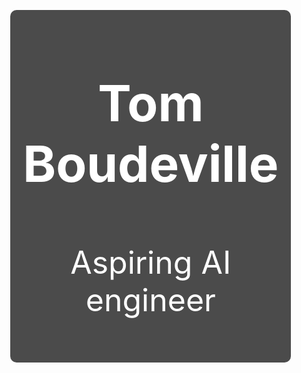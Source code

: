   <div style="background-image: url('https://media.kingston.com/kingston/hero/ktc-hero-solutions-servers-data-centers-ai-challenges-and-opportunities-lg.jpg'); background-size: cover; display: flex; align-items: center; height: 100vh;background-position: -200px 0; background-repeat: no-repeat;">
    <div style="width: 40%; background-size: cover; height: 80%;">
    </div>
    <div style="width: 60%; height: 100%; display: flex; flex-direction: column; justify-content: center; align-items: center;padding:50px;">
        <div style="background-color: rgba(0, 0, 0, 0.7); border-radius: 10px; padding: 20px;justify-content: center">
            <p style="color: white; text-align: center;font-size:80px; font-weight: bold;">Tom Boudeville</p>
            <p style="color: white; text-align: center; font-size:50px;">Aspiring AI engineer</p>
        </div>
    </div>
</div>  


  ## <span style="color: #ff4d4d;">À propos de moi</span>
  Salut ! Je suis Tom Boudeville, un passionné de programmation et de développement de logiciels. Je suis toujours à la recherche de nouveaux défis et j'aime explorer de nouvelles technologies.

  - 🎓 Actuellement étudiant en informatique
  - 💻 Passionné par le développement de systèmes automatisé et la recherche dans l'intelligence artificielle
  - 🌱 Toujours en train d'apprendre de nouvelles choses
  - 🎶 J'adore la musique !


<div>
    <a style="width: 40%; height: 200px;" href="https://open.spotify.com/user/it82gff8oensoelz6gkmh3ig9">
        <img style="height: 125px" src="https://novatorem.vercel.app/api/spotify?background_color=111111&border_color=0000ff" alt="Spotify" >
    </a>
    <img src="https://github-readme-stats.vercel.app/api/top-langs/?username=Tom-Boudeville&layout=compact" alt="Top Langs" style="width: 40%; height: 125px;">
</div>


  ## <span style="color: #66ccff;">Langages et outils</span>
  <p align="center"> 
      <a href="https://developer.android.com" target="_blank" rel="noreferrer"> <img src="https://raw.githubusercontent.com/devicons/devicon/master/icons/android/android-original-wordmark.svg" alt="android" width="50" height="50"/> </a> 
      <a href="https://getbootstrap.com" target="_blank" rel="noreferrer"> <img src="https://raw.githubusercontent.com/devicons/devicon/master/icons/bootstrap/bootstrap-plain-wordmark.svg" alt="bootstrap" width="50" height="50"/> </a> 
      <a href="https://www.cprogramming.com/" target="_blank" rel="noreferrer"> <img src="https://raw.githubusercontent.com/devicons/devicon/master/icons/c/c-original.svg" alt="c" width="50" height="50"/> </a> 
      <a href="https://www.w3schools.com/cpp/" target="_blank" rel="noreferrer"> <img src="https://raw.githubusercontent.com/devicons/devicon/master/icons/cplusplus/cplusplus-original.svg" alt="cplusplus" width="50" height="50"/> </a> 
      <a href="https://www.w3schools.com/cs/" target="_blank" rel="noreferrer"> <img src="https://raw.githubusercontent.com/devicons/devicon/master/icons/csharp/csharp-original.svg" alt="csharp" width="50" height="50"/> </a> 
      <a href="https://www.w3schools.com/css/" target="_blank" rel="noreferrer"> <img src="https://raw.githubusercontent.com/devicons/devicon/master/icons/css3/css3-original-wordmark.svg" alt="css3" width="50" height="50"/> </a> 
      <a href="https://git-scm.com/" target="_blank" rel="noreferrer"> <img src="https://www.vectorlogo.zone/logos/git-scm/git-scm-icon.svg" alt="git" width="50" height="50"/> </a> 
      <a href="https://www.w3.org/html/" target="_blank" rel="noreferrer"> <img src="https://raw.githubusercontent.com/devicons/devicon/master/icons/html5/html5-original-wordmark.svg" alt="html5" width="50" height="50"/> </a> 
      <a href="https://www.java.com" target="_blank" rel="noreferrer"> <img src="https://raw.githubusercontent.com/devicons/devicon/master/icons/java/java-original.svg" alt="java" width="50" height="50"/> </a> 
      <a href="https://developer.mozilla.org/en-US/docs/Web/JavaScript" target="_blank" rel="noreferrer"> <img src="https://raw.githubusercontent.com/devicons/devicon/master/icons/javascript/javascript-original.svg" alt="javascript" width="50" height="50"/> </a> 
      <a href="https://kotlinlang.org" target="_blank" rel="noreferrer"> <img src="https://www.vectorlogo.zone/logos/kotlinlang/kotlinlang-icon.svg" alt="kotlin" width="50" height="50"/> </a> 
      <a href="https://www.linux.org/" target="_blank" rel="noreferrer"> <img src="https://raw.githubusercontent.com/devicons/devicon/master/icons/linux/linux-original.svg" alt="linux" width="50" height="50"/> </a> 
      <a href="https://www.microsoft.com/en-us/sql-server" target="_blank" rel="noreferrer"> <img src="https://www.svgrepo.com/show/303229/microsoft-sql-server-logo.svg" alt="mssql" width="50" height="50"/> </a> 
      <a href="https://www.mysql.com/" target="_blank" rel="noreferrer"> <img src="https://raw.githubusercontent.com/devicons/devicon/master/icons/mysql/mysql-original-wordmark.svg" alt="mysql" width="50" height="50"/> </a> 
      <a href="https://nodejs.org" target="_blank" rel="noreferrer"> <img src="https://raw.githubusercontent.com/devicons/devicon/master/icons/nodejs/nodejs-original-wordmark.svg" alt="nodejs" width="50" height="50"/> </a> 
      <a href="https://www.postgresql.org" target="_blank" rel="noreferrer"> <img src="https://raw.githubusercontent.com/devicons/devicon/master/icons/postgresql/postgresql-original-wordmark.svg" alt="postgresql" width="50" height="50"/> </a> 
      <a href="https://www.python.org" target="_blank" rel="noreferrer"> <img src="https://raw.githubusercontent.com/devicons/devicon/master/icons/python/python-original.svg" alt="python" width="50" height="50"/> </a> 
      <a href="https://reactjs.org/" target="_blank" rel="noreferrer"> <img src="https://raw.githubusercontent.com/devicons/devicon/master/icons/react/react-original-wordmark.svg" alt="react" width="50" height="50"/> </a> 
      <a href="https://reactnative.dev/" target="_blank" rel="noreferrer"> <img src="https://reactnative.dev/img/header_logo.svg" alt="reactnative" width="50" height="50"/> </a> 
      <a href="https://www.rust-lang.org" target="_blank" rel="noreferrer"> <img src="https://raw.githubusercontent.com/devicons/devicon/master/icons/rust/rust-original.svg" alt="rust" width="50" height="50"/> </a> 
      <a href="https://www.typescriptlang.org/" target="_blank" rel="noreferrer"> <img src="https://raw.githubusercontent.com/devicons/devicon/master/icons/typescript/typescript-original.svg" alt="typescript" width="50" height="50"/> </a>
      <a href="https://www.docker.com/" target="_blank" rel="noreferrer"> <img src="https://raw.githubusercontent.com/devicons/devicon/master/icons/docker/docker-original-wordmark.svg" alt="docker" width="50" height="50"/> </a> 
      <a href="https://unity.com/" target="_blank" rel="noreferrer"> <img src="https://www.vectorlogo.zone/logos/unity3d/unity3d-icon.svg" alt="unity" width="50" height="50"/> </a>
  </p>


  ## <span style="color: #ffcc00;">Contact</span>
  <div style="text-align : left">

  - Vous pouvez me contacter par email à tom.boudeville@etu.unilim.fr (universitaire) ou tom.boudeville1@gmail.com (perso)
  - Ou sur discord : 
     <a href="discordapp.com/users/282187084788269058" target="blank"><img align="center" src="ressources/discord.png" alt="lien discord" height="20" width="25" /></a>
  - Mon Linkedin pour rester à jour sur mes activités : 
    <a href="https://linkedin.com/in/tom boudeville" target="blank"><img align="center" src="https://raw.githubusercontent.com/rahuldkjain/github-profile-readme-generator/master/src/images/icons/Social/linked-in-alt.svg" alt="tom boudeville" height="20" width="30" /></a>

  </div>
  Merci d'avoir visité mon profil GitHub !

<div id='footer' align ="center">
  <img src="https://media.giphy.com/media/M9gbBd9nbDrOTu1Mqx/giphy.gif" width="150"/>
</div>